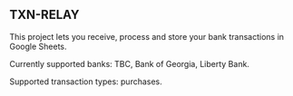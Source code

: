 ## TXN-RELAY

This project lets you receive, process and store your bank transactions in Google Sheets.

Currently supported banks: TBC, Bank of Georgia, Liberty Bank.

Supported transaction types: purchases.
